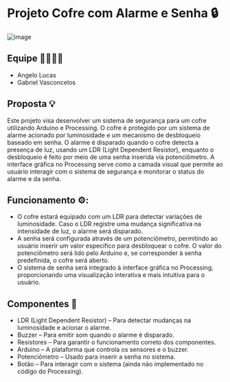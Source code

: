 # Projeto Cofre com Alarme e Senha 🔒
![image](https://github.com/user-attachments/assets/6d776e77-51a8-4e7c-adfc-251512a24a8b)


## Equipe 👨‍💻👩‍💻
- Angelo Lucas
- Gabriel Vasconcelos

## Proposta 💡
Este projeto visa desenvolver um sistema de segurança para um cofre utilizando Arduino e Processing. O cofre é protegido por um sistema de alarme acionado por luminosidade e um mecanismo de desbloqueio baseado em senha. O alarme é disparado quando o cofre detecta a presença de luz, usando um LDR (Light Dependent Resistor), enquanto o desbloqueio é feito por meio de uma senha inserida via potenciômetro. A interface gráfica no Processing serve como a camada visual que permite ao usuário interagir com o sistema de segurança e monitorar o status do alarme e da senha.

## Funcionamento ⚙️:
- O cofre estará equipado com um LDR para detectar variações de luminosidade. Caso o LDR registre uma mudança significativa na intensidade de luz, o alarme será disparado.
- A senha será configurada através de um potenciômetro, permitindo ao usuário inserir um valor específico para desbloquear o cofre. O valor do potenciômetro será lido pelo Arduino e, se corresponder à senha predefinida, o cofre será aberto.
- O sistema de senha será integrado à interface gráfica no Processing, proporcionando uma visualização interativa e mais intuitiva para o usuário.


## Componentes 🧰
- LDR (Light Dependent Resistor) – Para detectar mudanças na luminosidade e acionar o alarme.
- Buzzer – Para emitir som quando o alarme é disparado.
- Resistores – Para garantir o funcionamento correto dos componentes.
- Arduino – A plataforma que controla os sensores e o buzzer.
- Potenciômetro – Usado para inserir a senha no sistema.
- Botão – Para interagir com o sistema (ainda não implementado no código do Processing).
